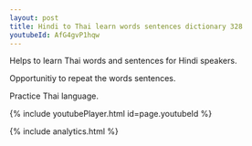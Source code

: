 ```yaml
---
layout: post
title: Hindi to Thai learn words sentences dictionary 328 
youtubeId: AfG4gvP1hqw
---
```

 
 
Helps to learn Thai words and sentences for Hindi speakers.

Opportunitiy to repeat the words sentences. 

Practice Thai language. 
 
{% include youtubePlayer.html id=page.youtubeId %}
 
 
{% include analytics.html %}